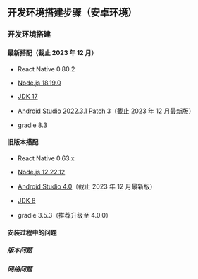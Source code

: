 ## 开发环境搭建步骤（安卓环境）

### 开发环境搭建

#### 最新搭配（截止 2023 年 12 月）

- React Native 0.80.2

- [Node.js 18.19.0](https://nodejs.org/download/release/v18.19.0/)

- [JDK 17](https://www.oracle.com/java/technologies/downloads/#jdk17-windows)
- [Android Studio 2022.3.1 Patch 3](https://developer.android.google.cn/studio/archive?hl=zh-cn)（截止 2023 年 12 月最新版）
- gradle 8.3

#### 旧版本搭配

- React Native 0.63.x
- [Node.js 12.22.12](https://nodejs.org/download/release/v12.22.12/)
- [Android Studio 4.0](https://developer.android.google.cn/studio/archive?hl=zh-cn)（截止 2023 年 12 月最新版）

- [JDK 8](https://www.oracle.com/java/technologies/downloads/#java8)

- gradle 3.5.3（推荐升级至 4.0.0）

#### 安装过程中的问题

##### 版本问题



##### 网络问题

